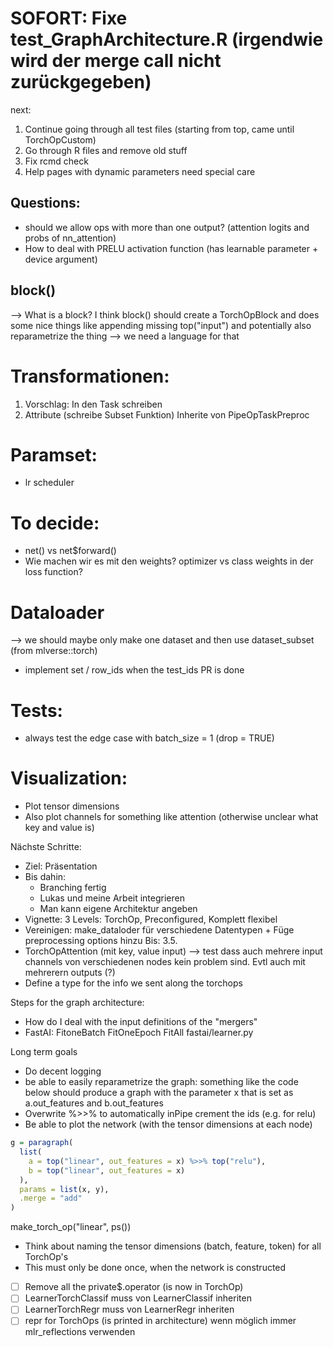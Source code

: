 # SOFORT: Fixe test_GraphArchitecture.R (irgendwie wird der merge call nicht zurückgegeben)


next:
1. Continue going through all test files (starting from top, came until TorchOpCustom)
2. Go through R files and remove old stuff
3. Fix rcmd check
4. Help pages with dynamic parameters need special care

## Questions:
- should we allow ops with more than one output? (attention logits and probs of nn_attention)
- How to deal with PRELU activation function (has learnable parameter + device argument)

## block()
--> What is a block?
I think block() should create a TorchOpBlock and does some nice things like appending missing
top("input") and potentially also reparametrize the thing --> we need a language for that


# Transformationen:
1. Vorschlag: In den Task schreiben
2. Attribute (schreibe Subset Funktion)
Inherite von PipeOpTaskPreproc


# Paramset:
- lr scheduler

# To decide:
- net() vs net$forward()
- Wie machen wir es mit den weights? optimizer vs class weights in der loss function?

# Dataloader
--> we should maybe only make one dataset and then use dataset_subset (from mlverse::torch)
- implement set / row_ids when the test_ids PR is done

# Tests:
  - always test the edge case with batch_size = 1 (drop = TRUE)

# Visualization:

  - Plot tensor dimensions
  - Also plot channels for something like attention (otherwise unclear what key and value is)


Nächste Schritte:
- Ziel: Präsentation
- Bis dahin:
    - Branching fertig
    - Lukas und meine Arbeit integrieren
    - Man kann eigene Architektur angeben
- Vignette: 3 Levels: TorchOp, Preconfigured, Komplett flexibel
- Vereinigen: make_dataloder für verschiedene Datentypen + Füge preprocessing options hinzu
Bis: 3.5.
- TorchOpAttention (mit key, value input) --> test dass auch mehrere input channels von
verschiedenen nodes kein problem sind. Evtl auch mit mehrerern outputs (?)
- Define a type for the info we sent along the torchops


Steps for the graph architecture:
- How do I deal with the input definitions of the "mergers"
- FastAI: FitoneBatch FitOneEpoch FitAll fastai/learner.py


Long term goals
- Do decent logging
- be able to easily reparametrize the graph: something like the code below should produce a graph
with the parameter x that is set as a.out_features and b.out_features
- Overwrite %>>% to automatically inPipe
crement the ids (e.g. for relu)
- Be able to plot the network (with the tensor dimensions at each node)

```r
g = paragraph(
  list(
    a = top("linear", out_features = x) %>>% top("relu"),
    b = top("linear", out_features = x)
  ),
  params = list(x, y),
  .merge = "add"
)

```

make_torch_op("linear", ps())
- Think about naming the tensor dimensions (batch, feature, token) for all TorchOp's
- This must only be done once, when the network is constructed

- [ ] Remove all the private$.operator (is now in TorchOp)
- [ ] LearnerTorchClassif muss von LearnerClassif inheriten
- [ ] LearnerTorchRegr muss von LearnerRegr inheriten
- [ ] repr for TorchOps (is printed in architecture)
wenn möglich immer mlr_reflections verwenden
